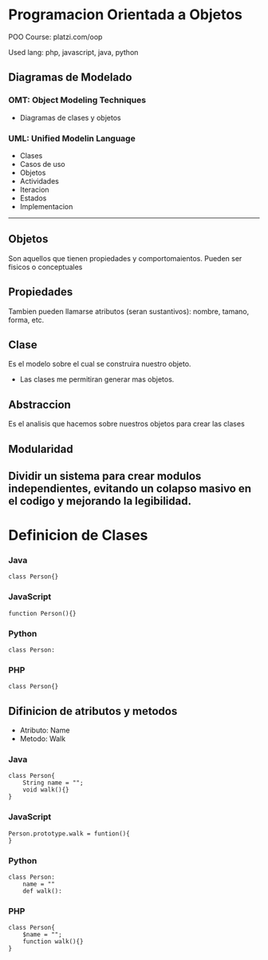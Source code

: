 # Programacion Orientada a Objetos

POO Course: platzi.com/oop

Used lang: php, javascript, java, python

## Diagramas de Modelado

### OMT: Object Modeling Techniques
- Diagramas de clases y objetos

### UML: Unified Modelin Language
- Clases
- Casos de uso
- Objetos
- Actividades
- Iteracion
- Estados
- Implementacion
---
## Objetos
Son aquellos que tienen propiedades y comportomaientos. Pueden ser fisicos o conceptuales

## Propiedades
Tambien pueden llamarse atributos (seran sustantivos): nombre, tamano, forma, etc.

## Clase
Es el modelo sobre el cual se construira nuestro objeto.
- Las clases me permitiran generar mas objetos.

## Abstraccion
Es el analisis que hacemos sobre nuestros objetos para crear las clases

## Modularidad
Dividir un sistema para crear modulos independientes, evitando un colapso masivo en el codigo y mejorando la legibilidad.
---
# Definicion de Clases
### Java
```
class Person{}
```

### JavaScript
```
function Person(){}
```

### Python
```
class Person:
```

### PHP
```
class Person{}
```

## Difinicion de atributos y metodos 
- Atributo: Name
- Metodo: Walk

### Java
```
class Person{
	String name = "";
	void walk(){}
}
```

### JavaScript
```
Person.prototype.walk = funtion(){
}
```

### Python
```
class Person:
	name = ""
	def walk():
```

### PHP
```
class Person{
	$name = "";
	function walk(){}
}
```

